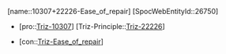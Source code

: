 ﻿---
type: TrizContradiction
aliases:
- 10307+22226-Ease_of_repair
license: CC BY-SA 4.0
copyright: https://github.com/SpocWeb
IsDeleted: false
IsReadOnly: false
Confidential: public
tags: 
- Triz/Contradiction
---
[name::10307+22226-Ease_of_repair]
[SpocWebEntityId::26750]
+ [pro::[Triz-10307](Triz-10307)]
[Triz-Principle::[Triz-22226](Triz-22226)]
- [con::[Triz-Ease_of_repair](tech/Triz/Parameter/Triz-Ease_of_repair.md)]

